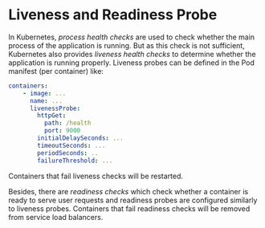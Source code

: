 # Liveness and Readiness Probe

In Kubernetes, _process health checks_ are used to check whether the main process of the application is running. But as this check is not sufficient, Kubernetes also provides _liveness health checks_ to determine whether the application is running properly. Liveness probes can be defined in the Pod manifest (per container) like:

```yaml
containers:
    - image: ...
      name: ...
      livenessProbe:
        httpGet:
          path: /health
          port: 9000
        initialDelaySeconds: ...
        timeoutSeconds: ...
        periodSeconds: ..
        failureThreshold: ...
```

Containers that fail liveness checks will be restarted.

Besides, there are _readiness checks_ which check whether a container is ready to serve user requests and readiness probes are configured similarly to liveness probes. Containers that fail readiness checks will be removed from service load balancers.
